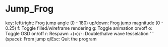 # Jump_Frog

key:
left/right: Frog jump angle          (0 - 180)
up/down: Frog jump magnitude         (0 - 0.25)
f: Toggle filled/wireframe rendering
g: Toggle animation on/off
o: Toggle OSD on/off
r: Respawn
+(=)/-: Double/halve wave tesselation
' ' (space): From jump
q/Esc: Quit the program